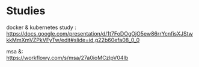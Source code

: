 # Studies

docker & kubernetes study :   https://docs.google.com/presentation/d/1t7FoDOgOjO5ew86rrYcnfisXJStwkkMmXmVZPkVFyTw/edit#slide=id.g22b60efa08_0_0

msa &:  
https://workflowy.com/s/msa/27a0ioMCzlpV04Ib
